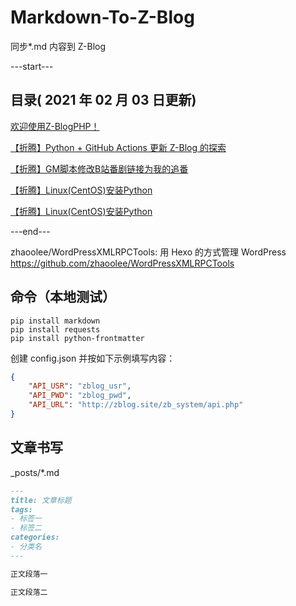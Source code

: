# Markdown-To-Z-Blog

同步*.md 内容到 Z-Blog

---start---

## 目录( 2021 年 02 月 03 日更新)

[欢迎使用Z-BlogPHP！](https://zbp17.wdssmq.com/post/1.html "欢迎使用Z-BlogPHP！")

[【折腾】Python + GitHub Actions 更新 Z-Blog 的探索](https://zbp17.wdssmq.com/post/3.html "【折腾】Python + GitHub Actions 更新 Z-Blog 的探索")

[【折腾】GM脚本修改B站番剧链接为我的追番](https://zbp17.wdssmq.com/post/4.html "【折腾】GM脚本修改B站番剧链接为我的追番")

[【折腾】Linux(CentOS)安装Python](https://zbp17.wdssmq.com/post/5.html "【折腾】Linux(CentOS)安装Python")

[【折腾】Linux(CentOS)安装Python](https://zbp17.wdssmq.com/post/6.html "【折腾】Linux(CentOS)安装Python")

---end---

zhaoolee/WordPressXMLRPCTools: 用 Hexo 的方式管理 WordPress
https://github.com/zhaoolee/WordPressXMLRPCTools

## 命令（本地测试）

```shell
pip install markdown
pip install requests
pip install python-frontmatter
```

创建 config.json 并按如下示例填写内容：

```json
{
    "API_USR": "zblog_usr",
    "API_PWD": "zblog_pwd",
    "API_URL": "http://zblog.site/zb_system/api.php"
}
```

## 文章书写

_posts/*.md

```md
---
title: 文章标题
tags:
- 标签一
- 标签二
categories:
- 分类名
---

正文段落一

正文段落二

```

